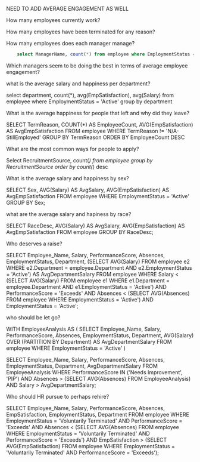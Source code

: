 NEED TO ADD AVERAGE ENGAGEMENT AS WELL

How many employees currently work?

How many employees have been terminated for any reason?

How many employees does each manager manage?

```sql
	select ManagerName, count(*) from employee where EmploymentStatus = 'Active' group by ManagerName
```

Which managers seem to be doing the best in terms of average employee engagement?



what is the average salary and happiness per department?

select department, count(*), avg(EmpSatisfaction), avg(Salary) from employee where EmploymentStatus = 'Active' group by department

What is the average happiness for people that left and why did they leave?

SELECT
    TermReason,
    COUNT(*) AS EmployeeCount,
    AVG(EmpSatisfaction) AS AvgEmpSatisfaction
FROM
    employee
WHERE
    TermReason != 'N/A-StillEmployed'
GROUP BY
    TermReason
ORDER BY
	EmployeeCount DESC


What are the most common ways for people to apply?

Select
	RecruitmentSource,
    count(*)
from
employee
group by RecruitmentSource
order by count(*) desc

What is the average salary and happiness by sex?

SELECT
    Sex,
    AVG(Salary) AS AvgSalary,
    AVG(EmpSatisfaction) AS AvgEmpSatisfaction
FROM
    employee
WHERE
	EmploymentStatus = 'Active'
GROUP BY
    Sex;



what are the average salary and hapiness by race?

SELECT
    RaceDesc,
    AVG(Salary) AS AvgSalary,
    AVG(EmpSatisfaction) AS AvgEmpSatisfaction
FROM
    employee
GROUP BY
    RaceDesc;


Who deserves a raise?

SELECT
    Employee_Name,
    Salary,
    PerformanceScore,
    Absences,
    EmploymentStatus,
    Department,
    (SELECT AVG(Salary) FROM employee e2 WHERE e2.Department = employee.Department AND e2.EmploymentStatus = 'Active') AS AvgDepartmentSalary
FROM
    employee
WHERE
    Salary < (SELECT AVG(Salary) FROM employee e1 WHERE e1.Department = employee.Department AND e1.EmploymentStatus = 'Active') AND
    PerformanceScore = 'Exceeds' AND
    Absences < (SELECT AVG(Absences) FROM employee WHERE EmploymentStatus = 'Active') AND
    EmploymentStatus = 'Active';


who should be let go?

WITH EmployeeAnalysis AS (
    SELECT
        Employee_Name,
        Salary,
        PerformanceScore,
        Absences,
        EmploymentStatus,
        Department,
        AVG(Salary) OVER (PARTITION BY Department) AS AvgDepartmentSalary
    FROM
        employee
    WHERE
        EmploymentStatus = 'Active'
)

SELECT
    Employee_Name,
    Salary,
    PerformanceScore,
    Absences,
    EmploymentStatus,
    Department,
    AvgDepartmentSalary
FROM
    EmployeeAnalysis
WHERE
    PerformanceScore IN ('Needs Improvement', 'PIP') AND
    Absences > (SELECT AVG(Absences) FROM EmployeeAnalysis) AND
    Salary > AvgDepartmentSalary;


Who should HR pursue to perhaps rehire?

SELECT
    Employee_Name,
    Salary,
    PerformanceScore,
    Absences,
    EmpSatisfaction,
    EmploymentStatus,
    Department
FROM
    employee
WHERE
    EmploymentStatus = 'Voluntarily Terminated' AND
    PerformanceScore = 'Exceeds' AND
    Absences < (SELECT AVG(Absences) FROM employee WHERE EmploymentStatus = 'Voluntarily Terminated' AND PerformanceScore = 'Exceeds') AND
    EmpSatisfaction > (SELECT AVG(EmpSatisfaction) FROM employee WHERE EmploymentStatus = 'Voluntarily Terminated' AND PerformanceScore = 'Exceeds');
